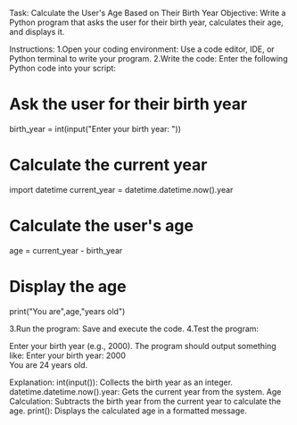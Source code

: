 Task: Calculate the User's Age Based on Their Birth Year
Objective: Write a Python program that asks the user for their birth year, calculates their age, and displays it.

Instructions:
1.Open your coding environment: Use a code editor, IDE, or Python terminal to write your program.
2.Write the code: Enter the following Python code into your script:

# Ask the user for their birth year
birth_year = int(input("Enter your birth year: "))
# Calculate the current year
import datetime
current_year = datetime.datetime.now().year
# Calculate the user's age
age = current_year - birth_year
# Display the age
print("You are",age,"years old")

3.Run the program: Save and execute the code.
4.Test the program:

Enter your birth year (e.g., 2000).
The program should output something like:
Enter your birth year: 2000  
You are 24 years old.

Explanation:
int(input()): Collects the birth year as an integer.
datetime.datetime.now().year: Gets the current year from the system.
Age Calculation: Subtracts the birth year from the current year to calculate the age.
print(): Displays the calculated age in a formatted message.
